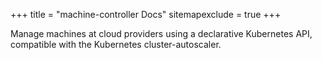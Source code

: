 +++
title = "machine-controller Docs"
sitemapexclude = true
+++

Manage machines at cloud providers using a declarative Kubernetes API, compatible with the Kubernetes cluster-autoscaler.
